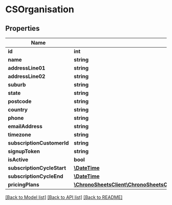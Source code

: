# CSOrganisation

## Properties
Name | Type | Description | Notes
------------ | ------------- | ------------- | -------------
**id** | **int** |  | [optional] 
**name** | **string** |  | [optional] 
**addressLine01** | **string** |  | [optional] 
**addressLine02** | **string** |  | [optional] 
**suburb** | **string** |  | [optional] 
**state** | **string** |  | [optional] 
**postcode** | **string** |  | [optional] 
**country** | **string** |  | [optional] 
**phone** | **string** |  | [optional] 
**emailAddress** | **string** |  | [optional] 
**timezone** | **string** |  | [optional] 
**subscriptionCustomerId** | **string** |  | [optional] 
**signupToken** | **string** |  | [optional] 
**isActive** | **bool** |  | [optional] 
**subscriptionCycleStart** | [**\DateTime**](\DateTime.md) |  | [optional] 
**subscriptionCycleEnd** | [**\DateTime**](\DateTime.md) |  | [optional] 
**pricingPlans** | [**\ChronoSheetsClient\ChronoSheetsClientLibModel\CSOrganisationPricingPlan[]**](CSOrganisationPricingPlan.md) |  | [optional] 

[[Back to Model list]](../README.md#documentation-for-models) [[Back to API list]](../README.md#documentation-for-api-endpoints) [[Back to README]](../README.md)


